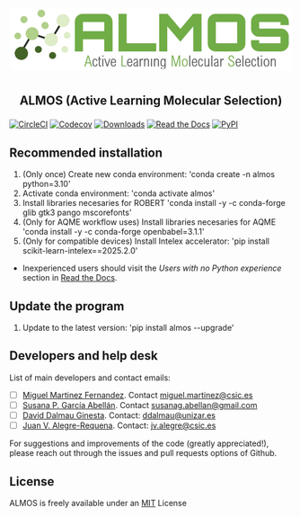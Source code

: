 ![](almos/icons/almos_logo.png)
#
## <p align="center"> ALMOS (Active Learning Molecular Selection)</p>

[![CircleCI](https://img.shields.io/circleci/build/github/MiguelMartzFdez/almos?label=Circle%20CI&logo=circleci)](https://app.circleci.com/pipelines/github/MiguelMartzFdez/almos)
[![Codecov](https://img.shields.io/codecov/c/github/MiguelMartzFdez/almos?label=Codecov&logo=codecov)](https://codecov.io/gh/MiguelMartzFdez/almos)
[![Downloads](https://pepy.tech/badge/almos-kit)](https://pepy.tech/project/almos-kit)
[![Read the Docs](https://img.shields.io/readthedocs/almos-kit?label=Read%20the%20Docs&logo=readthedocs)](https://almos-kit.readthedocs.io/)
[![PyPI](https://img.shields.io/pypi/v/almos-kit)](https://pypi.org/project/almos-kit/)

## Recommended installation
1. (Only once) Create new conda environment: 'conda create -n almos python=3.10'  
2. Activate conda environment: 'conda activate almos'  
3. Install libraries necesaries for ROBERT 'conda install -y -c conda-forge glib gtk3 pango mscorefonts'
4. (Only for AQME workflow uses) Install libraries necesaries for AQME 'conda install -y -c conda-forge openbabel=3.1.1'
5. (Only for compatible devices) Install Intelex accelerator: 'pip install scikit-learn-intelex==2025.2.0' 
* Inexperienced users should visit the *Users with no Python experience* section in [Read the Docs](https://almos.readthedocs.io).

## Update the program
1. Update to the latest version: 'pip install almos --upgrade'

## Developers and help desk  
List of main developers and contact emails:
  - [ ] [Miguel Martinez Fernandez](https://orcid.org/0009-0002-8538-7250). Contact [miguel.martinez@csic.es](mailto:miguel.martinez@csic.es)
  - [ ] [Susana P. García Abellán](https://orcid.org/0000-0002-3138-5527). Contact [susanag.abellan@gmail.com](mailto:susanag.abellan@gmail.com)
  - [ ] [David Dalmau Ginesta](https://orcid.org/0000-0002-2506-6546). Contact: [ddalmau@unizar.es](mailto:ddalmau@unizar.es)
  - [ ] [Juan V. Alegre-Requena](https://orcid.org/0000-0002-0769-7168). Contact: [jv.alegre@csic.es](mailto:jv.alegre@csic.es)  

For suggestions and improvements of the code (greatly appreciated!), please reach out through the issues and pull requests options of Github.  

## License
ALMOS is freely available under an [MIT](https://opensource.org/licenses/MIT) License